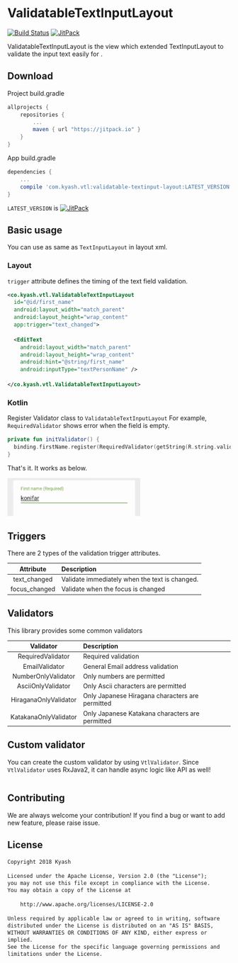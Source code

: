 # ValidatableTextInputLayout

[![Build Status](https://circleci.com/gh/Kyash/validatable-textinput-layout.svg?style=shield)](https://circleci.com/gh/Kyash/validatable-textinput-layout/tree/master)
[![JitPack](https://jitpack.io/v/Kyash/validatable-textinput-layout.svg)](https://jitpack.io/#Kyash/validatable-textinput-layout)

ValidatableTextInputLayout is the view which extended TextInputLayout to validate the input text easily for .

## Download

Project build.gradle

```groovy
allprojects {
    repositories {
        ...
        maven { url "https://jitpack.io" }
    }
}
```

App build.gradle

```groovy
dependencies {
    ...
    compile 'com.kyash.vtl:validatable-textinput-layout:LATEST_VERSION'
}
```

`LATEST_VERSION` is  [![JitPack](https://jitpack.io/v/Kyash/validatable-textinput-layout.svg)](https://jitpack.io/#Kyash/validatable-textinput-layout)

## Basic usage
You can use as same as `TextInputLayout` in layout xml.

### Layout
`trigger` attribute defines the timing of the text field validation. 

```xml
<co.kyash.vtl.ValidatableTextInputLayout
  id="@id/first_name"
  android:layout_width="match_parent"
  android:layout_height="wrap_content"
  app:trigger="text_changed">

  <EditText
    android:layout_width="match_parent"
    android:layout_height="wrap_content"
    android:hint="@string/first_name"
    android:inputType="textPersonName" />

</co.kyash.vtl.ValidatableTextInputLayout>
```

### Kotlin
Register Validator class to `ValidatableTextInputLayout`
For example, `RequiredValidator` shows error when the field is empty.

```kotlin
private fun initValidator() {
  binding.firstName.register(RequiredValidator(getString(R.string.validation_error_required)))
}
```

That's it. It works as below.

<img src="art/required_validator.gif" width="300">

## Triggers
There are 2 types of the validation trigger attributes.

Attribute | Description
:--: | :--
text_changed | Validate immediately when the text is changed.
focus_changed | Validate when the focus is changed

## Validators
This library provides some common validators
 
Validator | Description
:--: | :--
RequiredValidator | Required validation
EmailValidator | General Email address validation
NumberOnlyValidator | Only numbers are permitted
AsciiOnlyValidator | Only Ascii characters are permitted
HiraganaOnlyValidator | Only Japanese Hiragana characters are permitted
KatakanaOnlyValidator | Only Japanese Katakana characters are permitted



## Custom validator
You can create the custom validator by using `VtlValidator`.
Since `VtlValidator` uses RxJava2, it can handle async logic like API as well!

```

```

## Contributing
We are always welcome your contribution!
If you find a bug or want to add new feature, please raise issue.

## License

```
Copyright 2018 Kyash

Licensed under the Apache License, Version 2.0 (the "License");
you may not use this file except in compliance with the License.
You may obtain a copy of the License at

    http://www.apache.org/licenses/LICENSE-2.0

Unless required by applicable law or agreed to in writing, software
distributed under the License is distributed on an "AS IS" BASIS,
WITHOUT WARRANTIES OR CONDITIONS OF ANY KIND, either express or implied.
See the License for the specific language governing permissions and
limitations under the License.
```

